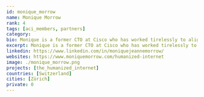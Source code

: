 ```yaml
---
id: monique_morrow
name: Monique Morrow
rank: 4
tags: [aci_members, partners]
category:
bio: Monique is a former CTO at Cisco who has worked tirelessly to align technologies to society's needs. Her greatest success has been in infusing a big-picture perspective that helps engineers and business leaders understand how existing and future technologies align with the needs of business, government, non-profits, and society-focused organizations. Monique is President of the VETRI Foundation with a mission to empower people to control their identity and privacy. Monique is President and Co-Founder of the Humanized Internet, a non-profit organization focused on providing digital identity for those individuals most underserved, blockchain is certainly a potential mechanism for this billion people challenge. TEDx Speaker and recognized as Forbes top 50 Women globally in Tech 2018. Monique is also in Women Know Cyber, 100 Fascinating Females Fighting Cybercrime book, Steve Morgan and Di Freeze.
excerpt: Monique is a former CTO at Cisco who has worked tirelessly to align technologies to society's needs.
linkedin: https://www.linkedin.com/in/moniquejeannemorrow/
websites: https://www.moniquemorrow.com/humanized-internet
image: ./monique_morrow.png
projects: [the_humanized_internet]
countries: [Switzerland]
cities: [Zürich]
private: 0
---
```

